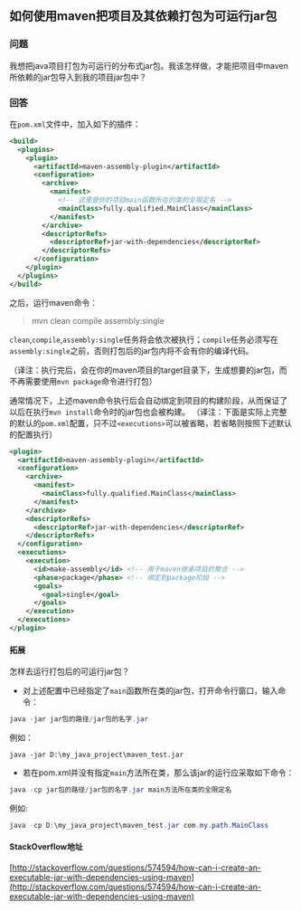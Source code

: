 ## 如何使用maven把项目及其依赖打包为可运行jar包

### 问题

我想把java项目打包为可运行的分布式jar包。我该怎样做，才能把项目中maven所依赖的jar包导入到我的项目jar包中？

### 回答

在`pom.xml`文件中，加入如下的插件：

```xml
<build>
  <plugins>
    <plugin>
      <artifactId>maven-assembly-plugin</artifactId>
      <configuration>
        <archive>
          <manifest>
            <!-- 这里是你的项目main函数所在的类的全限定名 -->
            <mainClass>fully.qualified.MainClass</mainClass> 
          </manifest>
        </archive>
        <descriptorRefs>
          <descriptorRef>jar-with-dependencies</descriptorRef>
        </descriptorRefs>
      </configuration>
    </plugin>
  </plugins>
</build>
```

之后，运行maven命令：

> mvn clean compile assembly:single

`clean`,`compile`,`assembly:single`任务将会依次被执行；`compile`任务必须写在`assembly:single`之前，否则打包后的jar包内将不会有你的编译代码。

（译注：执行完后，会在你的maven项目的target目录下，生成想要的jar包，而不再需要使用`mvn package`命令进行打包）

通常情况下，上述maven命令执行后会自动绑定到项目的构建阶段，从而保证了以后在执行`mvn install`命令时的jar包也会被构建。
（译注：下面是实际上完整的默认的`pom.xml`配置，只不过`<executions>`可以被省略，若省略则按照下述默认的配置执行）

```xml
<plugin>
  <artifactId>maven-assembly-plugin</artifactId>
  <configuration>
    <archive>
      <manifest>
        <mainClass>fully.qualified.MainClass</mainClass>
      </manifest>
    </archive>
    <descriptorRefs>
      <descriptorRef>jar-with-dependencies</descriptorRef>
    </descriptorRefs>
  </configuration>
  <executions>
    <execution>
      <id>make-assembly</id> <!-- 用于maven继承项目的聚合 -->
      <phase>package</phase> <!-- 绑定到package阶段 -->
      <goals>
        <goal>single</goal>
      </goals>
    </execution>
  </executions>
</plugin>
```

#### 拓展

怎样去运行打包后的可运行jar包？

* 对上述配置中已经指定了`main`函数所在类的jar包，打开命令行窗口，输入命令：

```java
java -jar jar包的路径/jar包的名字.jar
```

例如：

```Auto
java -jar D:\my_java_project\maven_test.jar
```

* 若在pom.xml并没有指定`main`方法所在类，那么该jar的运行应采取如下命令：

```java
java -cp jar包的路径/jar包的名字.jar main方法所在类的全限定名
```

例如:

```java
java -cp D:\my_java_project\maven_test.jar com.my.path.MainClass
```

#### StackOverflow地址

[http://stackoverflow.com/questions/574594/how-can-i-create-an-executable-jar-with-dependencies-using-maven](http://stackoverflow.com/questions/574594/how-can-i-create-an-executable-jar-with-dependencies-using-maven)
